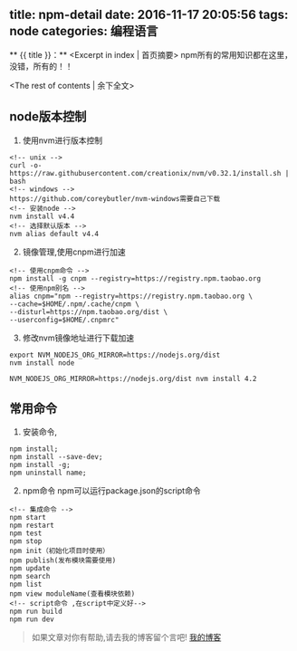title: npm-detail
date: 2016-11-17 20:05:56
tags: node
categories: 编程语言
---
** {{ title }}：** <Excerpt in index | 首页摘要>
    npm所有的常用知识都在这里，没错，所有的！！
<!-- more -->
<The rest of contents | 余下全文>

## node版本控制
1. 使用nvm进行版本控制
```
<!-- unix -->
curl -o- https://raw.githubusercontent.com/creationix/nvm/v0.32.1/install.sh | bash
<!-- windows -->
https://github.com/coreybutler/nvm-windows需要自己下载
<!-- 安装node -->
nvm install v4.4
<!-- 选择默认版本 -->
nvm alias default v4.4
```
2. 镜像管理,使用cnpm进行加速
```
<!-- 使用cnpm命令 -->
npm install -g cnpm --registry=https://registry.npm.taobao.org
<!-- 使用npm别名 -->
alias cnpm="npm --registry=https://registry.npm.taobao.org \
--cache=$HOME/.npm/.cache/cnpm \
--disturl=https://npm.taobao.org/dist \
--userconfig=$HOME/.cnpmrc"
```
3. 修改nvm镜像地址进行下载加速
```
export NVM_NODEJS_ORG_MIRROR=https://nodejs.org/dist
nvm install node

NVM_NODEJS_ORG_MIRROR=https://nodejs.org/dist nvm install 4.2
```

## 常用命令
1. 安装命令,
```
npm install;
npm install --save-dev;
npm install -g;
npm uninstall name;
```
2. npm命令
npm可以运行package.json的script命令
```
<!-- 集成命令 -->
npm start
npm restart
npm test
npm stop
npm init（初始化项目时使用）
npm publish(发布模块需要使用)
npm update
npm search
npm list
npm view moduleName(查看模块依赖)
<!-- script命令 ,在script中定义好-->
npm run build
npm run dev
```




> 如果文章对你有帮助,请去我的博客留个言吧! [我的博客][1]

[1]: http://geeksblog.cc
